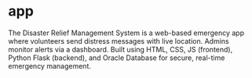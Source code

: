 # app
The Disaster Relief Management System is a web-based emergency app where volunteers send distress messages with live location. Admins monitor alerts via a dashboard. Built using HTML, CSS, JS (frontend), Python Flask (backend), and Oracle Database for secure, real-time emergency management.
